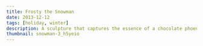 ```yaml
---
title: Frosty the Snowman
date: 2013-12-12
tags: [holiday, winter]
description: A sculpture that captures the essence of a chocolate phoenix.
thumbnail: snowman-3_h5yeio
---
```

